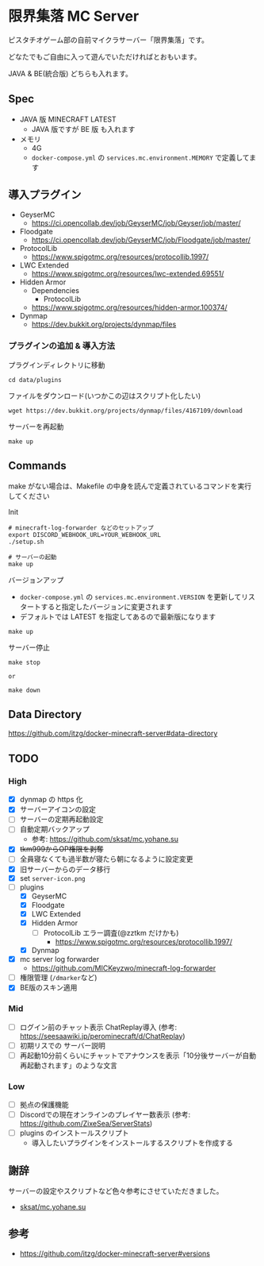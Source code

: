 # 限界集落 MC Server

ピスタチオゲーム部の自前マイクラサーバー「限界集落」です。

どなたでもご自由に入って遊んでいただければとおもいます。

JAVA & BE(統合版) どちらも入れます。

## Spec

- JAVA 版 MINECRAFT LATEST
	- JAVA 版ですが BE 版 も入れます
- メモリ
	- 4G
	- `docker-compose.yml` の `services.mc.environment.MEMORY` で定義してます

## 導入プラグイン

- GeyserMC
    - https://ci.opencollab.dev/job/GeyserMC/job/Geyser/job/master/
- Floodgate
    - https://ci.opencollab.dev/job/GeyserMC/job/Floodgate/job/master/
- ProtocolLib
    - https://www.spigotmc.org/resources/protocollib.1997/
- LWC Extended
    - https://www.spigotmc.org/resources/lwc-extended.69551/
- Hidden Armor
    - Dependencies
        - ProtocolLib
    - https://www.spigotmc.org/resources/hidden-armor.100374/
- Dynmap
    - https://dev.bukkit.org/projects/dynmap/files

### プラグインの追加 & 導入方法

プラグインディレクトリに移動

```shell
cd data/plugins
```

ファイルをダウンロード(いつかこの辺はスクリプト化したい)

```shell
wget https://dev.bukkit.org/projects/dynmap/files/4167109/download
```

サーバーを再起動
```shell
make up
```

## Commands

make がない場合は、Makefile の中身を読んで定義されているコマンドを実行してください

Init
```shell
# minecraft-log-forwarder などのセットアップ
export DISCORD_WEBHOOK_URL=YOUR_WEBHOOK_URL
./setup.sh

# サーバーの起動
make up
```

バージョンアップ
- `docker-compose.yml` の `services.mc.environment.VERSION` を更新してリスタートすると指定したバージョンに変更されます
- デフォルトでは LATEST を指定してあるので最新版になります
```
make up
```

サーバー停止
```
make stop

or

make down
```

## Data Directory

https://github.com/itzg/docker-minecraft-server#data-directory

## TODO

### High
- [x] dynmap の https 化
- [x] サーバーアイコンの設定
- [ ] サーバーの定期再起動設定
- [ ] 自動定期バックアップ
	- 参考: https://github.com/sksat/mc.yohane.su
- [x] ~~tkm999からOP権限を剥奪~~
- [ ] 全員寝なくても過半数が寝たら朝になるように設定変更
- [x] 旧サーバーからのデータ移行
- [x] set `server-icon.png`
- [ ] plugins
	- [x] GeyserMC
	- [x] Floodgate
	- [x] LWC Extended
	- [x] Hidden Armor
		- [ ] ProtocolLib エラー調査(@zztkm だけかも)
			- https://www.spigotmc.org/resources/protocollib.1997/
	- [x] Dynmap
- [x] mc server log forwarder
	- https://github.com/MICKeyzwo/minecraft-log-forwarder
- [ ] 権限管理 (`/dmarker`など)
- [x] BE版のスキン適用
### Mid
- [ ] ログイン前のチャット表示 ChatReplay導入 (参考: https://seesaawiki.jp/perominecraft/d/ChatReplay)
- [ ] 初期リスでの サーバー説明
- [ ] 再起動10分前くらいにチャットでアナウンスを表示「10分後サーバーが自動再起動されます」のような文言
### Low
- [ ] 拠点の保護機能
- [ ] Discordでの現在オンラインのプレイヤー数表示 (参考: https://github.com/ZixeSea/ServerStats)
- [ ] plugins のインストールスクリプト
	- 導入したいプラグインをインストールするスクリプトを作成する

## 謝辞

サーバーの設定やスクリプトなど色々参考にさせていただきました。

- [sksat/mc.yohane.su](https://github.com/sksat/mc.yohane.su)

## 参考

- https://github.com/itzg/docker-minecraft-server#versions
